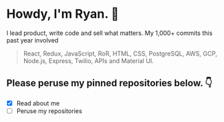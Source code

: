 # Howdy, I'm Ryan. 👋

I lead product, write code and sell what matters. My 1,000+ commits this past year involved

> React, Redux, JavaScript, RoR, HTML, CSS, PostgreSQL, AWS, GCP, Node.js, Express, Twilio, APIs and Material UI.

## Please peruse my pinned repositories below. 👇

- [x] Read about me
- [ ] Peruse my repositories
